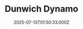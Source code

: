 ---
date: 2025-07-13T01:50:33.000Z
title: Dunwich Dynamo
latitude: 51.54253492131829
longitude: -0.05787494592368603
sport: cycling
distance: 177.92488
time: 21589
avgSpeed: 29.6676
maxSpeed: 51.4872
avgHr: 140
maxHr: 167
avgCadence: 85
maxCadence: 116
avgPower: 168
maxPower: 592
calories: 3632
geojson: /geojson/1752505663484.geojson
category: exercise
---